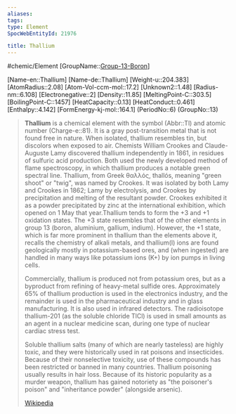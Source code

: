 ```yaml
---
aliases: 
tags: 
type: Element
SpocWebEntityId: 21976

title: Thallium
---
```

#chemic/Element 
[GroupName::[Group-13-Boron](chemic/Elements/Group-13-Boron.md)]

[Name-en::Thallium]
[Name-de::Thallium]
[Weight-u::204.383]
[AtomRadius::2.08]
[Atom-Vol-ccm-mol::17.2]
[Unknown2::1.48]
[Radius-nm::6.108]
[Electronegative::2]
[Density::11.85]
[MeltingPoint-C::303.5]
[BoilingPoint-C::1457]
[HeatCapacity::0.13]
[HeatConduct::0.461]
[Enthalpy::4.142]
[FormEnergy-kj-mol::164.1]
(PeriodNo::6)
(GroupNo::13)


> **Thallium**  is a chemical element with the symbol (Abbr::Tl) and atomic number (Charge-e::81). It is a gray post-transition metal that is not found free in nature. When isolated, thallium resembles tin, but discolors when exposed to air. Chemists William Crookes and Claude-Auguste Lamy discovered thallium independently in 1861, in residues of sulfuric acid production. Both used the newly developed method of flame spectroscopy, in which thallium produces a notable green spectral line. Thallium, from Greek θαλλός, thallós, meaning "green shoot" or "twig", was named by Crookes. It was isolated by both Lamy and Crookes in 1862; Lamy by electrolysis, and Crookes by precipitation and melting of the resultant powder. Crookes exhibited it as a powder precipitated by zinc at the international exhibition, which opened on 1 May that year.Thallium tends to form the +3 and +1 oxidation states. The +3 state resembles that of the other elements in group 13 (boron, aluminium, gallium, indium). However, the +1 state, which is far more prominent in thallium than the elements above it, recalls the chemistry of alkali metals, and thallium(I) ions are found geologically mostly in potassium-based ores, and (when ingested) are handled in many ways like potassium ions (K+) by ion pumps in living cells.
>
> Commercially, thallium is produced not from potassium ores, but as a byproduct from refining of heavy-metal sulfide ores. Approximately 65% of thallium production is used in the electronics industry, and the remainder is used in the pharmaceutical industry and in glass manufacturing. It is also used in infrared detectors. The radioisotope thallium-201 (as the soluble chloride TlCl) is used in small amounts as an agent in a nuclear medicine scan, during one type of nuclear cardiac stress test.
>
> Soluble thallium salts (many of which are nearly tasteless) are highly toxic, and they were historically used in rat poisons and insecticides.  Because of their nonselective toxicity, use of these compounds has been restricted or banned in many countries. Thallium poisoning usually results in hair loss. Because of its historic popularity as a murder weapon, thallium has gained notoriety as "the poisoner's poison" and "inheritance powder" (alongside arsenic).
>
> [Wikipedia](https://en.wikipedia.org/wiki/Thallium)

